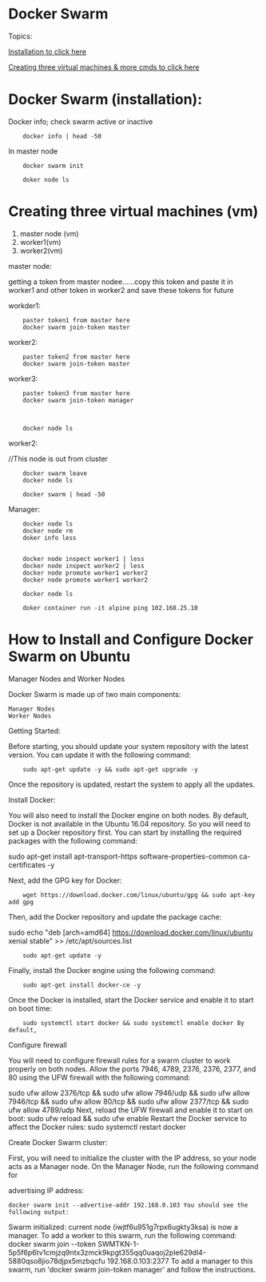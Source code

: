 # Docker Swarm


<a name="top"></a>
Topics: 

[Installation to click here](#docker_swarm_installations)

[Creating three virtual machines & more cmds to click here](#threen_swm_cmds)








<a name="docker_swarm_installations"></a>

# Docker Swarm (installation): 

  Docker info; check swarm active or inactive

        docker info | head -50   
        
        
   In master node
 
        docker swarm init                       

        doker node ls




<a name="threen_swm_cmds"></a>
# Creating three virtual machines (vm)

 1. master node (vm) 
 2. worker1(vm) 
 3. worker2(vm) 


master node:

getting a token from master nodee......copy this token and  paste it in worker1 and other token in worker2 and save these tokens for future


workder1:

        paster token1 from master here
        docker swarm join-token master

worker2:

        paster token2 from master here
        docker swarm join-token master

worker3:

        paster token3 from master here
        docker swarm join-token manager



        docker node ls 


worker2:

//This node is out from cluster

        docker swarm leave  
        docker node ls

        docker swarm | head -50




  Manager: 
        
        docker node ls
        docker node rm 
        doker info less


        docker node inspect worker1 | less
        docker node inspect worker2 | less
        docker node promote worker1 worker2
        docker node promote worker1 worker2

        docker node ls

        doker container run -it alpine ping 102.168.25.10












# How to Install and Configure Docker Swarm on Ubuntu

 Manager Nodes and Worker Nodes

Docker Swarm is made up of two main components:

    Manager Nodes
    Worker Nodes



 Getting Started:

Before starting, you should update your system repository with the latest version. You can update it with the following command:

        sudo apt-get update -y && sudo apt-get upgrade -y 

Once the repository is updated, restart the system to apply all the updates.



Install Docker:



You will also need to install the Docker engine on both nodes. By default, Docker is not available in the Ubuntu 16.04 repository. So you will need to set up a Docker repository first. You can start by installing the required packages with the following command:

sudo apt-get install apt-transport-https software-properties-common ca-certificates -y 

Next, add the GPG key for Docker: 

        wget https://download.docker.com/linux/ubuntu/gpg && sudo apt-key add gpg 

Then, add the Docker repository and update the package cache: 

sudo echo "deb [arch=amd64] https://download.docker.com/linux/ubuntu xenial stable" >> /etc/apt/sources.list 

        sudo apt-get update -y 
        
Finally, install the Docker engine using the following command: 

        sudo apt-get install docker-ce -y 

Once the Docker is installed, start the Docker service and enable it to start on boot time: 

        sudo systemctl start docker && sudo systemctl enable docker By default, 



Configure firewall



You will need to configure firewall rules for a swarm cluster to work properly on both nodes. Allow the ports 7946, 4789, 2376, 2376, 2377, and 80 using the UFW firewall with the following command:


sudo ufw allow 2376/tcp && sudo ufw allow 7946/udp && sudo ufw allow 7946/tcp && sudo ufw allow 80/tcp && sudo ufw allow 2377/tcp && sudo ufw allow 4789/udp Next, reload the UFW firewall and enable it to start on boot: sudo ufw reload && sudo ufw enable Restart the Docker service to affect the Docker rules: sudo systemctl restart docker



 Create Docker Swarm cluster:

First, you will need to initialize the cluster with the IP address, so your node acts as a Manager node. On the Manager Node, run the following command for 

advertising IP address:

    docker swarm init --advertise-addr 192.168.0.103 You should see the following output:
    

Swarm initialized: current node (iwjtf6u951g7rpx6ugkty3ksa) is now a manager.
To add a worker to this swarm, run the following command:
           docker swarm join --token SWMTKN-1-5p5f6p6tv1cmjzq9ntx3zmck9kpgt355qq0uaqoj2ple629dl4-5880qso8jio78djpx5mzbqcfu 192.168.0.103:2377
To add a manager to this swarm, run 'docker swarm join-token manager' and follow the instructions.






